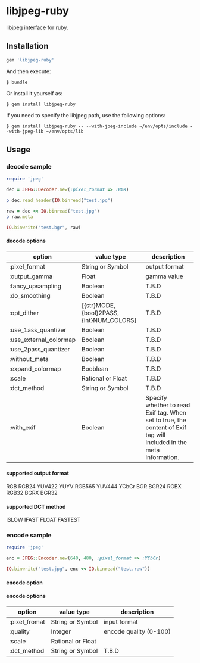 # libjpeg-ruby
libjpeg interface for ruby.

## Installation

```ruby
gem 'libjpeg-ruby'
```

And then execute:

    $ bundle

Or install it yourself as:

    $ gem install libjpeg-ruby

If you need to specify the libjpeg path, use the following options:

    $ gem install libjpeg-ruby -- --with-jpeg-include ~/env/opts/include --with-jpeg-lib ~/env/opts/lib
## Usage

### decode sample

```ruby
require 'jpeg'

dec = JPEG::Decoder.new(:pixel_format => :BGR)

p dec.read_header(IO.binread("test.jpg")

raw = dec << IO.binread("test.jpg")
p raw.meta

IO.binwrite("test.bgr", raw)
```

#### decode options
| option | value type | description |
|---|---|---|
| :pixel_format | String or Symbol | output format |
| :output_gamma | Float | gamma value |
| :fancy_upsampling | Boolean | T.B.D |
| :do_smoothing | Boolean | T.B.D |
| :opt_dither | [{str}MODE, {bool}2PASS, {int}NUM_COLORS] | T.B.D |
| :use_1ass_quantizer | Boolean | T.B.D |
| :use_external_colormap | Boolean | T.B.D |
| :use_2pass_quantizer | Boolean | T.B.D |
| :without_meta | Boolean | T.B.D |
| :expand_colormap | Booblean | T.B.D |
| :scale | Rational or Float | T.B.D |
| :dct_method | String or Symbol | T.B.D |
| :with_exif | Boolean | Specify whether to read Exif tag. When set to true, the content of Exif tag will included in the meta information. |

#### supported output format
RGB RGB24 YUV422 YUYV RGB565 YUV444 YCbCr BGR BGR24 RGBX RGB32 BGRX BGR32 

#### supported DCT method
ISLOW IFAST FLOAT FASTEST

### encode sample

```ruby
require 'jpeg'

enc = JPEG::Encoder.new(640, 480, :pixel_format => :YCbCr)

IO.binwrite("test.jpg", enc << IO.binread("test.raw"))
```
#### encode option
#### encode options
| option | value type | description |
|---|---|---|
| :pixel_fromat | String or Symbol | input format |
| :quality | Integer | encode quality (0-100) |
| :scale | Rational or Float | |
| :dct_method | String or Symbol | T.B.D |

